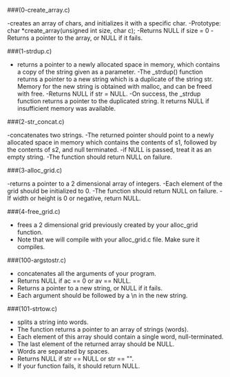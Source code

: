 ###(0-create_array.c)

-creates an array of chars, and initializes it with a specific char.
-Prototype: char *create_array(unsigned int size, char c);
-Returns NULL if size = 0
-Returns a pointer to the array, or NULL if it fails.


###(1-strdup.c)

- returns a pointer to a newly allocated space in memory, which contains a copy of the string given as a parameter.
-The _strdup() function returns a pointer to a new string which is a duplicate of the string str. Memory for the new string is obtained with malloc, and can be freed with free.
-Returns NULL if str = NULL.
-On success, the _strdup function returns a pointer to the duplicated string. It returns NULL if insufficient memory was available.


###(2-str_concat.c)

-concatenates two strings.
-The returned pointer should point to a newly allocated space in memory which contains the contents of s1, followed by the contents of s2, and null terminated.
-if NULL is passed, treat it as an empty string.
-The function should return NULL on failure.


###(3-alloc_grid.c)

-returns a pointer to a 2 dimensional array of integers.
-Each element of the grid should be initialized to 0.
-The function should return NULL on failure.
-If width or height is 0 or negative, return NULL.


###(4-free_grid.c)

- frees a 2 dimensional grid previously created by your alloc_grid function.
- Note that we will compile with your alloc_grid.c file. Make sure it compiles.


###(100-argstostr.c)

- concatenates all the arguments of your program.
- Returns NULL if ac == 0 or av == NULL.
- Returns a pointer to a new string, or NULL if it fails.
- Each argument should be followed by a \n in the new string.


###(101-strtow.c)

- splits a string into words.
- The function returns a pointer to an array of strings (words).
- Each element of this array should contain a single word, null-terminated.
- The last element of the returned array should be NULL.
- Words are separated by spaces.
- Returns NULL if str == NULL or str == "".
- If your function fails, it should return NULL.
